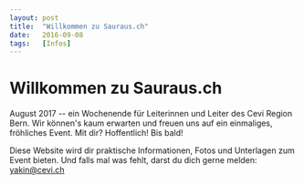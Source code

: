 ```yaml
---
layout: post
title:  "Willkommen zu Sauraus.ch"
date:   2016-09-08
tags:   [Infos]
---
```


Willkommen zu Sauraus.ch
========================

August 2017 -- ein Wochenende für Leiterinnen und Leiter des Cevi Region Bern.
Wir können's kaum erwarten und freuen uns auf ein einmaliges, fröhliches Event.
Mit dir? Hoffentlich! Bis bald!

Diese Website wird dir praktische Informationen, Fotos und Unterlagen zum Event
bieten. Und falls mal was fehlt, darst du dich gerne melden: <yakin@cevi.ch>
